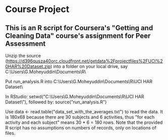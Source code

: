 # Course Project
## This is an R script for Coursera's "Getting and Cleaning Data" course's assignment for Peer Assessment

Unzip the source (https://d396qusza40orc.cloudfront.net/getdata%2Fprojectfiles%2FUCI%20HAR%20Dataset.zip) into a folder on your local drive, say C:\Users\G.Moheyuddin\Documents\R\

Put run_analysis.R into C:\Users\G.Moheyuddin\Documents\R\UCI HAR Dataset\

In RStudio: setwd("C:\\Users\\G.Moheyuddin\\Documents\\R\\UCI HAR Dataset\\"), followed by: source("run_analysis.R")

Use data <- read.table("data_set_with_the_averages.txt") to read the data. It is 180x68 because there are 30 subjects and 6 activities, thus "for each activity and each subject" means 30 * 6 = 180 rows. Note that the provided R script has no assumptions on numbers of records, only on locations of files.
